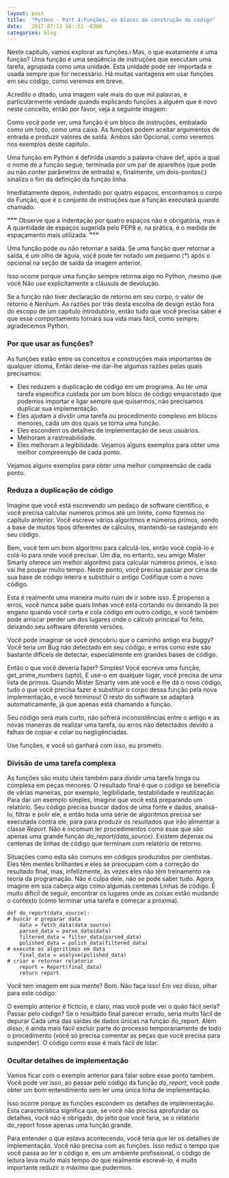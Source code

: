 ```yaml
---
layout: post
title:  "Python - Part 4:Funções, os blocos de construção do código"
date:   2017-07-11 16::51 -0300
categories: blog
---
```

Neste capítulo, vamos explorar as funções.i Mas, o que exatamente é uma função? Uma função é uma seqüência de 
instruções que executam uma tarefa, agrupada como uma unidade. Esta unidade pode ser importada e usada sempre
que for necessário. Há muitas vantagens em usar funções em seu código, como veremos em breve.

Acredito o ditado, uma imagem vale mais do que mil palavras, é particularmente verdade quando explicando
funções a alguém que é novo neste conceito, então por favor, veja a seguinte imagem:

Como você pode ver, uma função é um bloco de instruções, embalado como um todo, como uma caixa. As funções 
podem aceitar argumentos de entrada e produzir valores de saída. Ambos são Opcional, como veremos nos exemplos
deste capítulo.

Uma função em Python é definida usando a palavra-chave def, após a qual o nome de a função segue, terminada 
por um par de aparelhos (que pode ou não conter parâmetros de entrada) e, finalmente, um dois-pontos(:) 
sinaliza o fim da definição da função linha.

Imediatamente depois, indentado por quatro espaços, encontramos o corpo do Função, que é o conjunto de 
instruções que a função executará quando chamado.

**"""** Observe que a indentação por quatro espaços não é obrigatória, mas é A quantidade de espaços sugerida pelo 
PEP8 e, na prática, é o medida de espaçamento mais utilizada. **"""**

Uma função pode ou não retornar a saída. Se uma função quer retornar a saída, é um olho de águia, você pode 
ter notado um pequeno (*) após o opcional na seção de saída da imagem anterior.

Isso ocorre porque uma função sempre retorna algo no Python, mesmo que você Não use explicitamente a cláusula 
de devolução.

Se a função não tiver declaração de retorno em seu corpo, o valor de retorno é Nenhum. As razões por trás desta 
escolha de design estão fora do escopo de um capítulo introdutório, então tudo que você precisa saber é que esse 
comportamento tornará sua vida mais fácil, como sempre, agradecemos Python.

### Por que usar as funções?
As funções estão entre os conceitos e construções mais importantes de qualquer idioma,
Então deixe-me dar-lhe algumas razões pelas quais precisamos:

* Eles reduzem a duplicação de código em um programa. Ao ter uma tarefa específica cuidada por um bom bloco de código 
empacotado que podemos importar e ligar sempre que quisermos, não precisamos duplicar sua implementação.
* Eles ajudam a dividir uma tarefa ou procedimento complexo em blocos menores, cada um dos quais se torna uma função.
* Eles escondem os detalhes de implementação de seus usuários.
* Melhoram a rastreabilidade.
* Eles melhoram a legibilidade. Vejamos alguns exemplos para obter uma melhor compreensão de cada ponto.

Vejamos alguns exemplos para obter uma melhor compreensão de cada ponto.

### Reduza a duplicação de código
Imagine que você está escrevendo um pedaço de software científico, e você precisa calcular numeros primos até um limite, como 
fizemos no capítulo anterior. Você escreve vários algoritmos e números primos, sendo a base de muitos tipos diferentes
de cálculos, mantendo-se rastejando em seu código.

Bem, você tem um bom algoritmo para calculá-los, então você copiá-lo e colá-lo para onde você precisar. Um dia, no entanto, 
seu amigo Mister Smarty oferece um melhor algoritmo para calcular números primos, e isso vai lhe poupar muito tempo. Neste ponto,
você precisa passar por cima de sua base de código inteira e substituir o antigo Codifique com o novo código.

Esta é realmente uma maneira muito ruim de ir sobre isso. É propenso a erros, você nunca sabe quais linhas você está cortando ou 
deixando lá por engano quando você corta e cola código em outro código, e você também pode arriscar perder um dos lugares onde o 
cálculo principal foi feito, deixando seu software diferente versões.

Você pode imaginar se você descobriu que o caminho antigo era buggy? Você teria um Bug não detectado em seu código, e erros como 
este são bastante difíceis de detectar, especialmente em grandes bases de código.

Então o que você deveria fazer? Simples! Você escreve uma função, get_prime_numbers (upto), E use-o em qualquer lugar, você precisa
de uma lista de primos. Quando Mister Smarty vem até você e lhe dá o novo código, tudo o que você precisa fazer é substituir o corpo 
dessa função pela nova implementação, e você terminou! O resto do software se adaptará automaticamente, já que apenas está 
chamando a função.

Seu código será mais curto, não sofrerá inconsistências entre o antigo e as novas maneiras de realizar uma tarefa, ou erros não detectados 
devido a falhas de copiar e colar ou negligênciadas.

Use funções, e você só ganhará com isso, eu prometo.

### Divisão de uma tarefa complexa
As funções são muito úteis também para dividir uma tarefa longa ou complexa em peças menores. O resultado final é que o código se 
beneficia de várias maneiras, por exemplo, legibilidade, testabilidade e reutilização. Para dar um exemplo simples, imagine que você 
está preparando um relatório. Seu código precisa buscar dados de uma fonte e dados, analisá-lo, filtrar e polir ele, e então toda uma série 
de algoritmos precisa ser executada contra ele, para para produzir os resultados que irão alimentar a classe *Report*. Não é incomum ler 
procedimentos como esse que são apenas uma grande função *do_report(data_source)*. Existem dezenas ou centenas de linhas de código que 
terminam com relatório de retorno. 

Situações como esta são comuns em códigos produzidos por cientistas. Eles têm mentes brilhantes e eles se preocupam com a correção do
resultado final, mas, infelizmente, às vezes eles não têm treinamento na teoria da programação. Não é culpa dele, não se pode saber tudo. 
Agora, imagine em sua cabeça algo como algumas centenas Linhas de código. É muito difícil de seguir, encontrar os lugares onde as coisas
estão mudando o contexto (como terminar uma tarefa e começar a próxima).
```
def do_report(data_source):
# buscar e preparar data
    data = fetch_data(data_source)
    parsed_data = parse_data(data)
    filtered_data = filter_data(parsed_data)
    polished_data = polish_data(filtered_data)
# execute os algoritimos em data
    final_data = analyse(polished_data)
# criar e retornar relatorio
    report = Report(final_data)
    return report
```
Você tem imagem em sua mente? Bom. Não faça isso! Em vez disso, olhar para este código:

O exemplo anterior é fictício, é claro, mas você pode ver o quão fácil seria? Passar pelo código? Se o resultado final parecer errado, 
seria muito fácil de depurar Cada uma das saídas de dados únicas na função do_report. Além disso, é ainda mais fácil excluir parte do
processo temporariamente de todo o procedimento (você só precisa comentar as peças que você precisa para suspender). O código como esse
é mais fácil de lidar.

### Ocultar detalhes de implementação
Vamos ficar com o exemplo anterior para falar sobre esse ponto também. Você pode ver isso, ao passar pelo código da função *do_report*, 
você pode obter um bom entendimento sem ler uma única linha de implementação.

Isso ocorre porque as funções escondem os detalhes de implementação. Esta característica significa que, se você não precisa aprofundar 
os detalhes, você não é obrigado, do jeito que você faria, se o relatório do_report fosse apenas uma função grande.

Para entender o que estava acontecendo, você teria que ler os detalhes de implementação. Você não precisa com as funções.  Isso reduz o
tempo que você passa ao ler o código e, em um ambiente profissional, o código de leitura leva muito mais tempo do que realmente escrevê-lo, 
é muito importante reduzir o máximo que pudermos.
































